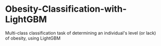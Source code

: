 # Obesity-Classification-with-LightGBM
Multi-class classification task of determining an individual's level (or lack) of obesity, using LightGBM
